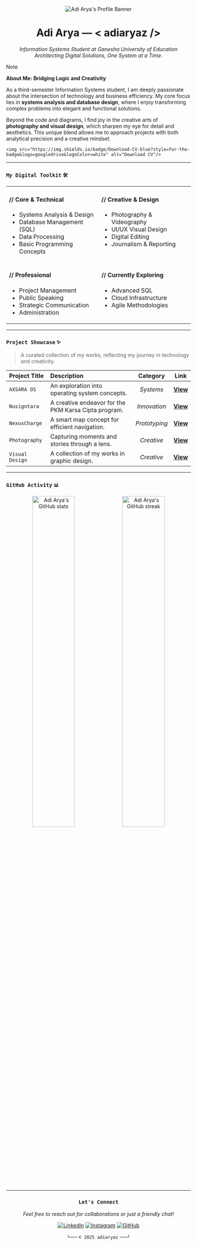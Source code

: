 <p align="center">
  <img src="https://raw.githubusercontent.com/adiaryaz/adiaryaz/main/assets/header-banner.gif" alt="Adi Arya's Profile Banner">
</p>

<div align="center">

# Adi Arya  —  < adiaryaz />

*Information Systems Student at Ganesha University of Education*
<br>
*Architecting Digital Solutions, One System at a Time.*

</div>

> [!NOTE]
> **About Me: Bridging Logic and Creativity**
> 
> As a third-semester Information Systems student, I am deeply passionate about the intersection of technology and business efficiency. My core focus lies in **systems analysis and database design**, where I enjoy transforming complex problems into elegant and functional solutions.
> 
> Beyond the code and diagrams, I find joy in the creative arts of **photography and visual design**, which sharpen my eye for detail and aesthetics. This unique blend allows me to approach projects with both analytical precision and a creative mindset.
> 
> <a href="https://drive.google.com/uc?export=download&id=1n0Uc32jf1dcXhEq11T81LPnQt_6dJOZY" style="text-decoration:none;">
    <img src="https://img.shields.io/badge/Download-CV-blue?style=for-the-badge&logo=googledrive&logoColor=white" alt="Download CV"/>
</a>

---

### `My Digital Toolkit` `🛠️`

<table width="100%">
  <tr>
    <td width="50%" valign="top">
      <h4>// Core & Technical</h4>
      <ul>
        <li>Systems Analysis & Design</li>
        <li>Database Management (SQL)</li>
        <li>Data Processing</li>
        <li>Basic Programming Concepts</li>
      </ul>
    </td>
    <td width="50%" valign="top">
      <h4>// Creative & Design</h4>
      <ul>
        <li>Photography & Videography</li>
        <li>UI/UX Visual Design</li>
        <li>Digital Editing</li>
        <li>Journalism & Reporting</li>
      </ul>
    </td>
  </tr>
  <tr>
    <td width="50%" valign="top">
      <h4>// Professional</h4>
      <ul>
        <li>Project Management</li>
        <li>Public Speaking</li>
        <li>Strategic Communication</li>
        <li>Administration</li>
      </ul>
    </td>
    <td width="50%" valign="top">
      <h4>// Currently Exploring</h4>
      <ul>
        <li>Advanced SQL</li>
        <li>Cloud Infrastructure</li>
        <li>Agile Methodologies</li>
      </ul>
    </td>
  </tr>
</table>

---

### `Project Showcase` `✨`

> A curated collection of my works, reflecting my journey in technology and creativity.

| **Project Title** | **Description** | **Category** | **Link** |
| :--- | :--- | :---: | :---: |
| `AXSARA OS` | An exploration into operating system concepts. | *Systems* | [**View**](https://drive.google.com/drive/folders/1UJkeqtQK6sHDuOwgNdoflkJj5iolZk8c?usp=drive_link) |
| `Nusigntara` | A creative endeavor for the PKM Karsa Cipta program. | *Innovation* | [**View**](https://drive.google.com/drive/folders/1VdtqikApADa_qKzKik9lPnbtDMa4hM4k?usp=drive_link) |
| `NexusCharge` | A smart map concept for efficient navigation. | *Prototyping* | [**View**](https://drive.google.com/file/d/1jalTMDP_eZn2oVz8O1v2T5dTV_1YGAQC/view?usp=drive_link) |
| `Photography` | Capturing moments and stories through a lens. | *Creative* | [**View**](https://drive.google.com/drive/folders/1x9kHZ_FwdD0XTUMlZpKElNZ5dew0ep45?usp=drive_link) |
| `Visual Design`| A collection of my works in graphic design. | *Creative* | [**View**](https://drive.google.com/drive/folders/1Q9xMIBbk3oAERZVBYnFJC7ylSlWJIgVd?usp=drive_link) |

---

### `GitHub Activity` `📊`

<p align="center">
  <img src="https://github-readme-stats.vercel.app/api?username=adiaryaz&show_icons=true&theme=aura&rank_icon=github&hide_border=true" alt="Adi Arya's GitHub stats" width="48%"/>
  <img src="https://github-readme-streak-stats.herokuapp.com/?user=adiaryaz&theme=aura&hide_border=true" alt="Adi Arya's GitHub streak" width="48%"/>
</p>

---

<div align="center">

### `Let's Connect`

*Feel free to reach out for collaborations or just a friendly chat!*

<p>
  <a href="https://www.linkedin.com/in/adiaryaz/" target="_blank"><img src="https://img.shields.io/badge/LinkedIn-0077B5?style=for-the-badge&logo=linkedin&logoColor=white" alt="LinkedIn"/></a>
  <a href="http://www.instagram.com/adiaryaz" target="_blank"><img src="https://img.shields.io/badge/Instagram-E4405F?style=for-the-badge&logo=instagram&logoColor=white" alt="Instagram"/></a>
  <a href="https://github.com/adiaryaz" target="_blank"><img src="https://img.shields.io/badge/GitHub-181717?style=for-the-badge&logo=github&logoColor=white" alt="GitHub"/></a>
</p>

`└───` `© 2025 adiaryaz` `───┘`

</div>
